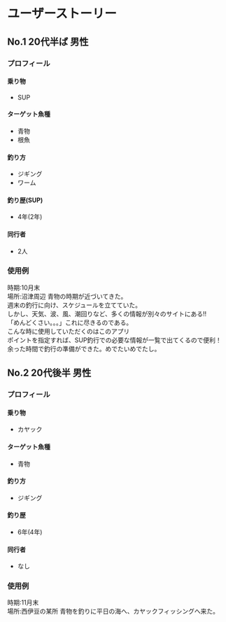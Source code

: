 # ユーザーストーリー

## No.1 20代半ば 男性 
### プロフィール
#### 乗り物
- SUP
#### ターゲット魚種
- 青物
- 根魚
#### 釣り方
- ジギング
- ワーム
#### 釣り歴(SUP)
- 4年(2年)
#### 同行者
- 2人
### 使用例
時期:10月末  
場所:沼津周辺
青物の時期が近づいてきた。  
週末の釣行に向け、スケジュールを立てていた。  
しかし、天気、波、風、潮回りなど、多くの情報が別々のサイトにある!!  
「めんどくさい。。。」これに尽きるのである。  
こんな時に使用していただくのはこのアプリ  
ポイントを指定すれば、SUP釣行での必要な情報が一覧で出てくるので便利！  
余った時間で釣行の準備ができた。めでたいめでたし。

## No.2 20代後半 男性 
### プロフィール
#### 乗り物
-  カヤック
#### ターゲット魚種
- 青物
#### 釣り方
- ジギング
#### 釣り歴
- 6年(4年)
#### 同行者
- なし
### 使用例
時期:11月末  
場所:西伊豆の某所
青物を釣りに平日の海へ、カヤックフィッシングへ来た。  







